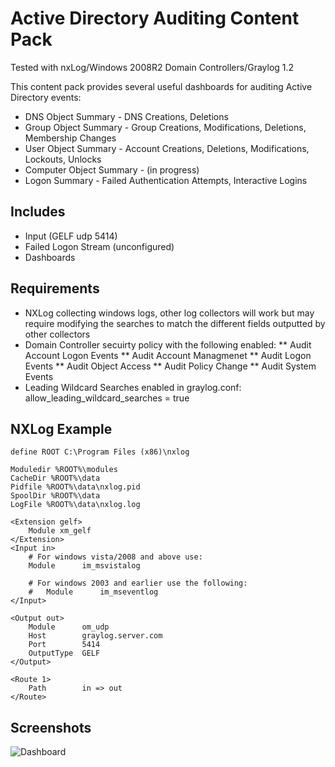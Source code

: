 # Active Directory Auditing Content Pack

Tested with nxLog/Windows 2008R2 Domain Controllers/Graylog 1.2

This content pack provides several useful dashboards for auditing Active Directory events:
* DNS Object Summary - DNS Creations, Deletions
* Group Object Summary - Group Creations, Modifications, Deletions, Membership Changes
* User Object Summary - Account Creations, Deletions, Modifications, Lockouts, Unlocks
* Computer Object Summary - (in progress)
* Logon Summary - Failed Authentication Attempts, Interactive Logins

## Includes

* Input (GELF udp 5414)
* Failed Logon Stream (unconfigured)
* Dashboards 

## Requirements

* NXLog collecting windows logs, other log collectors will work but may require modifying the searches to match the different fields outputted by other collectors
* Domain Controller secuirty policy with the following enabled:
** Audit Account Logon Events
** Audit Account Managmenet
** Audit Logon Events
** Audit Object Access
** Audit Policy Change
** Audit System Events
* Leading Wildcard Searches enabled in graylog.conf:  allow_leading_wildcard_searches = true

## NXLog Example
```
define ROOT C:\Program Files (x86)\nxlog

Moduledir %ROOT%\modules
CacheDir %ROOT%\data
Pidfile %ROOT%\data\nxlog.pid
SpoolDir %ROOT%\data
LogFile %ROOT%\data\nxlog.log

<Extension gelf>
    Module xm_gelf
</Extension>
<Input in>
    # For windows vista/2008 and above use:
    Module      im_msvistalog

    # For windows 2003 and earlier use the following:
    #   Module      im_mseventlog
</Input>

<Output out> 
    Module      om_udp
    Host        graylog.server.com
    Port        5414
    OutputType  GELF
</Output>

<Route 1>
    Path        in => out
</Route>
```

## Screenshots

![Dashboard](http://www.ohjeah.net/wp-content/uploads/2015/09/ad_audit.png)